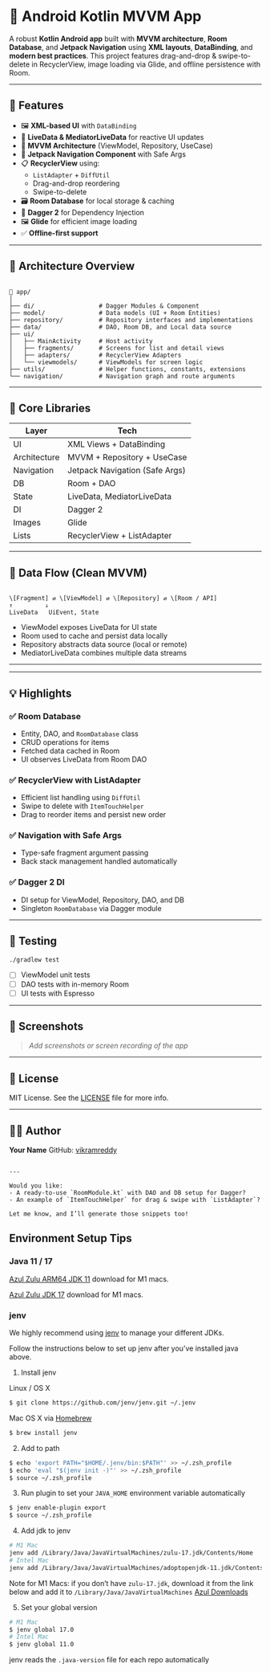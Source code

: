 
# 📱 Android Kotlin MVVM App

A robust **Kotlin Android app** built with **MVVM architecture**, **Room Database**, and **Jetpack Navigation** using **XML layouts**, **DataBinding**, and **modern best practices**. This project features drag-and-drop & swipe-to-delete in RecyclerView, image loading via Glide, and offline persistence with Room.

---

## 🚀 Features

- 🖼️ **XML-based UI** with `DataBinding`
- 🔄 **LiveData & MediatorLiveData** for reactive UI updates
- 🔗 **MVVM Architecture** (ViewModel, Repository, UseCase)
- 🧩 **Jetpack Navigation Component** with Safe Args
- 📋 **RecyclerView** using:
  - `ListAdapter` + `DiffUtil`
  - Drag-and-drop reordering
  - Swipe-to-delete
- 🗃️ **Room Database** for local storage & caching
- 🧠 **Dagger 2** for Dependency Injection
- 🖼️ **Glide** for efficient image loading
- ✅ **Offline-first support**

---

## 🧱 Architecture Overview

```

📁 app/
│
├── di/                  # Dagger Modules & Component
├── model/               # Data models (UI + Room Entities)
├── repository/          # Repository interfaces and implementations
├── data/                # DAO, Room DB, and Local data source
├── ui/
│   ├── MainActivity     # Host activity
│   ├── fragments/       # Screens for list and detail views
│   ├── adapters/        # RecyclerView Adapters
│   └── viewmodels/      # ViewModels for screen logic
├── utils/               # Helper functions, constants, extensions
└── navigation/          # Navigation graph and route arguments

```

---

## 🧩 Core Libraries

| Layer         | Tech                              |
|---------------|------------------------------------|
| UI            | XML Views + DataBinding            |
| Architecture  | MVVM + Repository + UseCase        |
| Navigation    | Jetpack Navigation (Safe Args)     |
| DB            | Room + DAO                         |
| State         | LiveData, MediatorLiveData         |
| DI            | Dagger 2                           |
| Images        | Glide                              |
| Lists         | RecyclerView + ListAdapter         |

---

## 🔁 Data Flow (Clean MVVM)

```

\[Fragment] ⇄ \[ViewModel] ⇄ \[Repository] ⇄ \[Room / API]
↑         ↓
LiveData   UiEvent, State

````

- ViewModel exposes LiveData for UI state
- Room used to cache and persist data locally
- Repository abstracts data source (local or remote)
- MediatorLiveData combines multiple data streams

---

---

## 💡 Highlights

### ✅ Room Database

* Entity, DAO, and `RoomDatabase` class
* CRUD operations for items
* Fetched data cached in Room
* UI observes LiveData from Room DAO

### ✅ RecyclerView with ListAdapter

* Efficient list handling using `DiffUtil`
* Swipe to delete with `ItemTouchHelper`
* Drag to reorder items and persist new order

### ✅ Navigation with Safe Args

* Type-safe fragment argument passing
* Back stack management handled automatically

### ✅ Dagger 2 DI

* DI setup for ViewModel, Repository, DAO, and DB
* Singleton `RoomDatabase` via Dagger module

---

## 🧪 Testing

```bash
./gradlew test
```

* [ ] ViewModel unit tests
* [ ] DAO tests with in-memory Room
* [ ] UI tests with Espresso

---

## 📸 Screenshots

> *Add screenshots or screen recording of the app*

---

## 📄 License

MIT License. See the [LICENSE](LICENSE) file for more info.

---

## 👨‍💻 Author

**Your Name**
GitHub: [vikramreddy](https://github.com/mnvikramreddy)

```

---

Would you like:
- A ready-to-use `RoomModule.kt` with DAO and DB setup for Dagger?
- An example of `ItemTouchHelper` for drag & swipe with `ListAdapter`?

Let me know, and I’ll generate those snippets too!
```

## Environment Setup Tips
### Java 11 / 17
[Azul Zulu ARM64 JDK 11](https://www.azul.com/downloads/?version=java-11-lts&os=macos&architecture=arm-64-bit&package=jdk) download for M1 macs.

[Azul Zulu JDK 17](https://www.azul.com/downloads/?version=java-17-lts&os=macos&architecture=arm-64-bit&package=jdk) download for M1 macs.

### jenv
We highly recommend using [jenv](https://www.jenv.be/) to manage your different JDKs.

Follow the instructions below to set up jenv after you’ve installed java above.

1. Install jenv

Linux / OS X
```bash
$ git clone https://github.com/jenv/jenv.git ~/.jenv
```

Mac OS X via [Homebrew](http://brew.sh/)
```bash
$ brew install jenv
```

2. Add to path

```bash
$ echo 'export PATH="$HOME/.jenv/bin:$PATH"' >> ~/.zsh_profile
$ echo 'eval "$(jenv init -)"' >> ~/.zsh_profile
$ source ~/.zsh_profile
```

3. Run plugin to set your `JAVA_HOME` environment variable automatically

```bash
$ jenv enable-plugin export
$ source ~/.zsh_profile
```

4. Add jdk to jenv

```bash
# M1 Mac
jenv add /Library/Java/JavaVirtualMachines/zulu-17.jdk/Contents/Home
# Intel Mac
jenv add /Library/Java/JavaVirtualMachines/adoptopenjdk-11.jdk/Contents/Home
```
Note for M1 Macs: if you don’t have `zulu-17.jdk`, download it from the link below and add it to `/Library/Java/JavaVirtualMachines`
[Azul Downloads](https://www.azul.com/downloads/?version=java-17-lts&os=macos&architecture=arm-64-bit&package=jdk#zulu)

5. Set your global version

```bash
# M1 Mac
$ jenv global 17.0
# Intel Mac
$ jenv global 11.0
```

jenv reads the `.java-version` file for each repo automatically
